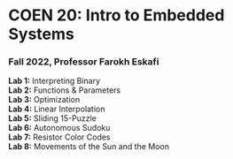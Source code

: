 # COEN 20: Intro to Embedded Systems
### Fall 2022, Professor Farokh Eskafi

**Lab 1:** Interpreting Binary\
**Lab 2:** Functions & Parameters\
**Lab 3:** Optimization\
**Lab 4:** Linear Interpolation\
**Lab 5:** Sliding 15-Puzzle\
**Lab 6:** Autonomous Sudoku\
**Lab 7:** Resistor Color Codes\
**Lab 8:** Movements of the Sun and the Moon